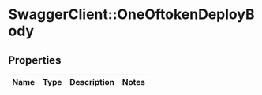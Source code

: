 # SwaggerClient::OneOftokenDeployBody

## Properties
Name | Type | Description | Notes
------------ | ------------- | ------------- | -------------

